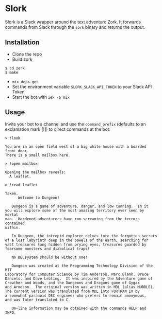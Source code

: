 # Slork

Slork is a Slack wrapper around the text adventure Zork. It forwards commands from Slack through the `zork` binary and returns the output.

## Installation

* Clone the repo
* Build zork

```
$ cd zork
$ make
```

* `mix deps.get`
* Set the environment variable `SLORK_SLACK_API_TOKEN` to your Slack API Token
* Start the bot with `iex -S mix`

## Usage

Invite your bot to a channel and use the `command_prefix` (defaults to an exclamation mark [**!**]) to direct commands at the bot:

```
> !look

You are in an open field west of a big white house with a boarded 
front door.
There is a small mailbox here.

> !open mailbox

Opening the mailbox reveals:
  A leaflet.

> !read leaflet

Taken.
      Welcome to Dungeon!

   Dungeon is a game of adventure, danger, and low cunning.  In it
you will explore some of the most amazing territory ever seen by mortal
man.  Hardened adventurers have run screaming from the terrors contained
within.

   In Dungeon, the intrepid explorer delves into the forgotten secrets
of a lost labyrinth deep in the bowels of the earth, searching for
vast treasures long hidden from prying eyes, treasures guarded by
fearsome monsters and diabolical traps!

   No DECsystem should be without one!

   Dungeon was created at the Programming Technology Division of the MIT
Laboratory for Computer Science by Tim Anderson, Marc Blank, Bruce
Daniels, and Dave Lebling.  It was inspired by the Adventure game of
Crowther and Woods, and the Dungeons and Dragons game of Gygax
and Arneson.  The original version was written in MDL (alias MUDDLE).
The current version was translated from MDL into FORTRAN IV by
a somewhat paranoid DEC engineer who prefers to remain anonymous,
and was later translated to C.

   On-line information may be obtained with the commands HELP and INFO.
```
